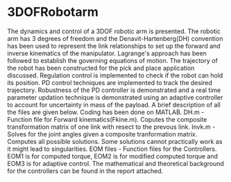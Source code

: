 # 3DOFRobotarm
The dynamics and control of a 3DOF robotic arm is presented. The robotic arm has 3 degrees of freedom and the Denavit-Hartenberg(DH) convention has been used to represent the link relationships to set up the forward and inverse kinematics of the manipulator. Lagrange's approach has been followed to establish the governing equations of motion. The trajectory of the robot has been constructed for the pick and place application discussed. Regulation control is implemented to check if the robot can hold its position. PD control techniques are implemented to track the desired trajectory. Robustness of the PD controller is demonstrated and a real time parameter updation technique is demonstrated using an adaptive controller to account for uncertainty in mass of the payload.
A brief description of all the files are given below. Coding has been done on MATLAB. 
DH.m - Function file for Forward kinematics(Fkine.m). Coputes the composite transformation matrix of one link with resect to the prevous link.
Invk.m - Solves for the joint angles given a composite tranformation matrix. Computes all possible solutions. Some solutions cannot practically work as it might lead to singularities.
EOM files - Function files for the Controllers. EOM1 is for computed torque, EOM2 is for modified computed torque and EOM3 is for adaptive control. The mathematical and theoretical background for the controllers can be found in the report attached.
